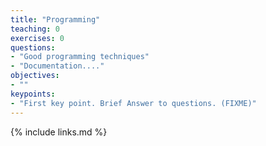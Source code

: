 ```yaml
---
title: "Programming"
teaching: 0
exercises: 0
questions:
- "Good programming techniques"
- "Documentation...."
objectives:
- ""
keypoints:
- "First key point. Brief Answer to questions. (FIXME)"
---
```


{% include links.md %}

